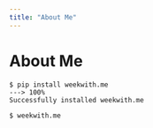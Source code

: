 ```yaml
---
title: "About Me"
---
```


# About Me

<div class="termy">

```console
$ pip install weekwith.me
---> 100%
Successfully installed weekwith.me

$ weekwith.me

```

</div>